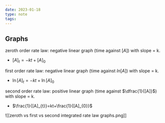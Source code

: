 ```yaml
---
date: 2023-01-18
type: note
tags:
---
```


## Graphs
zeroth order rate law: negative linear graph (time against $[A]$) with slope = k.
- $[A]_{t}=-kt+[A]_{0}$

first order rate law: negative linear graph (time against $ln[A]$) with slope = k.
- $\ln[A]_{t}=-kt+\ln[A]_{0}$

second order rate law: positive linear graph (time against $\dfrac{1}{[A]}$) with slope = k.
- $\frac{1}{[A]_{t}}=kt+\frac{1}{[A]_{0}}$

![[zeroth vs first vs second integrated rate law graphs.png]]
